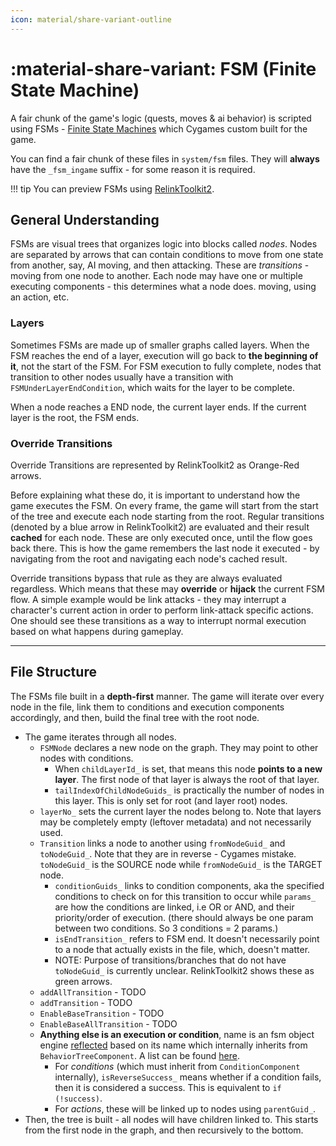```yaml
---
icon: material/share-variant-outline
---
```


# :material-share-variant: FSM (Finite State Machine)

A fair chunk of the game's logic (quests, moves & ai behavior) is scripted using FSMs - [Finite State Machines](https://en.wikipedia.org/wiki/Finite-state_machine) which Cygames custom built for the game.

You can find a fair chunk of these files in `system/fsm` files. They will **always** have the `_fsm_ingame` suffix - for some reason it is required.

!!! tip
    You can preview FSMs using [RelinkToolkit2](https://github.com/Nenkai/RelinkToolkit2).

## General Understanding

FSMs are visual trees that organizes logic into blocks called *nodes*. Nodes are separated by arrows that can contain conditions to move from one state from another, say, AI moving, and then attacking. These are *transitions* - moving from one node to another. Each node may have one or multiple executing components - this determines what a node does. moving, using an action, etc.

### Layers

Sometimes FSMs are made up of smaller graphs called layers. When the FSM reaches the end of a layer, execution will go back to **the beginning of it**, not the start of the FSM. For FSM execution to fully complete, nodes that transition to other nodes usually have a transition with `FSMUnderLayerEndCondition`, which waits for the layer to be complete.

When a node reaches a END node, the current layer ends. If the current layer is the root, the FSM ends.

### Override Transitions

Override Transitions are represented by RelinkToolkit2 as Orange-Red arrows.

Before explaining what these do, it is important to understand how the game executes the FSM. On every frame, the game will start from the start of the tree and execute each node starting from the root. Regular transitions (denoted by a blue arrow in RelinkToolkit2) are evaluated and their result **cached** for each node. These are only executed once, until the flow goes back there. This is how the game remembers the last node it executed - by navigating from the root and navigating each node's cached result.

Override transitions bypass that rule as they are always evaluated regardless. Which means that these may **override** or **hijack** the current FSM flow. A simple example would be link attacks - they may interrupt a character's current action in order to perform link-attack specific actions. One should see these transitions as a way to interrupt normal execution based on what happens during gameplay.

---

## File Structure

The FSMs file built in a **depth-first** manner. The game will iterate over every node in the file, link them to conditions and execution components accordingly, and then, build the final tree with the root node.

* The game iterates through all nodes.
  * `FSMNode` declares a new node on the graph. They may point to other nodes with conditions. 
    *  When `childLayerId_` is set, that means this node **points to a new layer**. The first node of that layer is always the root of that layer.
    * `tailIndexOfChildNodeGuids_` is practically the number of nodes in this layer. This is only set for root (and layer root) nodes.
  * `layerNo_` sets the current layer the nodes belong to. Note that layers may be completely empty (leftover metadata) and not necessarily used.
  * `Transition` links a node to another using `fromNodeGuid_` and `toNodeGuid_`. Note that they are in reverse - Cygames mistake. `toNodeGuid_` is the SOURCE node while `fromNodeGuid_` is the TARGET node.
    * `conditionGuids_` links to condition components, aka the specified conditions to check on for this transition to occur while `params_` are how the conditions are linked, i.e OR or AND, and their priority/order of execution. (there should always be one param between two conditions. So 3 conditions = 2 params.)
    * `isEndTransition_` refers to FSM end. It doesn't necessarily point to a node that actually exists in the file, which, doesn't matter.
    * NOTE: Purpose of transitions/branches that do not have `toNodeGuid_` is currently unclear. RelinkToolkit2 shows these as green arrows.
  * `addAllTransition` - TODO
  * `addTransition` - TODO
  * `EnableBaseTransition` - TODO
  * `EnableBaseAllTransition` - TODO
  * **Anything else is an execution or condition**, name is an fsm object engine [reflected](https://en.wikipedia.org/wiki/Reflective_programming) based on its name which internally inherits from `BehaviorTreeComponent`. A list can be found [here](https://github.com/Nenkai/GBFRDataTools/tree/master/GBFRDataTools.FSM/Components).
    * For *conditions* (which must inherit from `ConditionComponent` internally), `isReverseSuccess_` means whether if a condition fails, then it is considered a success. This is equivalent to `if (!success)`.
    * For *actions*, these will be linked up to nodes using `parentGuid_`.
* Then, the tree is built - all nodes will have children linked to. This starts from the first node in the graph, and then recursively to the bottom.



